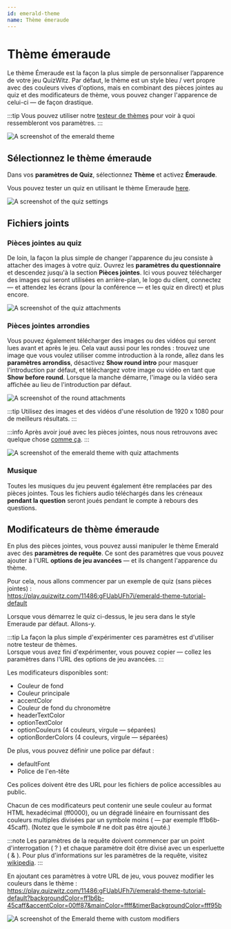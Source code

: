 ```yaml
---
id: emerald-theme
name: Thème émeraude
---
```


# Thème émeraude

Le thème Émeraude est la façon la plus simple de personnaliser l’apparence de votre jeu QuizWitz. Par défaut, le thème est un style bleu / vert propre avec des couleurs vives d'options, mais en combinant des pièces jointes au quiz et des modificateurs de thème, vous pouvez changer l'apparence de celui-ci — de façon drastique.

:::tip
Vous pouvez utiliser notre [testeur de thèmes](https://client.quizwitz.com/test.html?theme=emerald) pour voir à quoi ressembleront vos paramètres.
:::

![A screenshot of the emerald theme](/images/emerald/emerald.png)

## Sélectionnez le thème émeraude

Dans vos **paramètres de Quiz**, sélectionnez **Thème** et activez **Émeraude**.

Vous pouvez tester un quiz en utilisant le thème Emeraude [here](https://play.quizwitz.com/11486:gFUabUFh7i/emerald-theme-tutorial-default).

![A screenshot of the quiz settings](/images/emerald/quiz-settings.png)

## Fichiers joints

### Pièces jointes au quiz

De loin, la façon la plus simple de changer l'apparence du jeu consiste à attacher des images à votre quiz. Ouvrez les **paramètres du questionnaire** et descendez jusqu'à la section **Pièces jointes**. Ici vous pouvez télécharger des images qui seront utilisées en arrière-plan, le logo du client, connectez — et attendez les écrans (pour la conférence — et les quiz en direct) et plus encore.

![A screenshot of the quiz attachments](/images/emerald/quiz-attachments.png)

### Pièces jointes arrondies

Vous pouvez également télécharger des images ou des vidéos qui seront lues avant et après le jeu. Cela vaut aussi pour les rondes : trouvez une image que vous voulez utiliser comme introduction à la ronde, allez dans les **paramètres arrondiss**, désactivez **Show round intro** pour masquer l'introduction par défaut, et téléchargez votre image ou vidéo en tant que **Show before round**. Lorsque la manche démarre, l'image ou la vidéo sera affichée au lieu de l'introduction par défaut.

![A screenshot of the round attachments](/images/emerald/round-settings.png)

:::tip
Utilisez des images et des vidéos d'une résolution de 1920 x 1080 pour de meilleurs résultats.
:::

:::info
Après avoir joué avec les pièces jointes, nous nous retrouvons avec quelque chose [comme ça](https://play.quizwitz.com/11487:ACz546ejAV/emerald-theme-tutorial-background-logo).
:::

![A screenshot of the emerald theme with quiz attachments](/images/emerald/emerald-with-attachments.png)

### Musique

Toutes les musiques du jeu peuvent également être remplacées par des pièces jointes. Tous les fichiers audio téléchargés dans les créneaux **pendant la question** seront joués pendant le compte à rebours des questions.

## Modificateurs de thème émeraude

En plus des pièces jointes, vous pouvez aussi manipuler le thème Emerald avec des **paramètres de requête**. Ce sont des paramètres que vous pouvez ajouter à l'URL **options de jeu avancées** — et ils changent l'apparence du thème.

Pour cela, nous allons commencer par un exemple de quiz (sans pièces jointes) :\
https://play.quizwitz.com/11486:gFUabUFh7i/emerald-theme-tutorial-default

Lorsque vous démarrez le quiz ci-dessus, le jeu sera dans le style Emeraude par défaut. Allons-y.

:::tip
La façon la plus simple d'expérimenter ces paramètres est d'utiliser notre testeur de thèmes.\
Lorsque vous avez fini d'expérimenter, vous pouvez copier — collez les paramètres dans l'URL des options de jeu avancées.
:::

Les modificateurs disponibles sont:

- Couleur de fond
- Couleur principale
- accentColor
- Couleur de fond du chronomètre
- headerTextColor
- optionTextColor
- optionCouleurs (4 couleurs, virgule — séparées)
- optionBorderColors (4 couleurs, virgule — séparées)

De plus, vous pouvez définir une police par défaut :

- defaultFont
- Police de l'en-tête

Ces polices doivent être des URL pour les fichiers de police accessibles au public.

Chacun de ces modificateurs peut contenir une seule couleur au format HTML hexadécimal (ff0000), ou un dégradé linéaire en fournissant des couleurs multiples divisées par un symbole moins ( — par exemple ff1b6b-45caff). (Notez que le symbole # ne doit pas être ajouté.)

:::note
Les paramètres de la requête doivent commencer par un point d'interrogation ( ? ) et chaque paramètre doit être divisé avec un esperluette ( & ). Pour plus d'informations sur les paramètres de la requête, visitez [wikipedia](https://en.wikipedia.org/wiki/Query_string).
:::

En ajoutant ces paramètres à votre URL de jeu, vous pouvez modifier les couleurs dans le thème :\
https://play.quizwitz.com/11486:gFUabUFh7i/emerald-theme-tutorial-default?backgroundColor=ff1b6b-45caff&accentColor=00ff87&mainColor=ffff&timerBackgroundColor=fff95b

![A screenshot of the Emerald theme with custom modifiers](/images/emerald/theme_properties.png)
